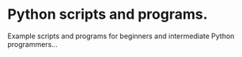 # Python scripts and programs. 

Example scripts and programs for beginners and intermediate Python programmers...

